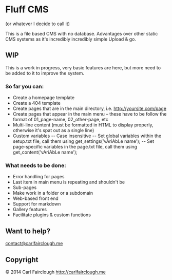# Fluff CMS
(or whatever I decide to call it)

This is a file based CMS with no database.
Advantages over other static CMS systems as it's incredibly incredibly simple
Upload & go.

## WIP

This is a work in progress, very basic features are here, but more need to be added to it to improve the system.

### So far you can:

- Create a homepage template
- Create a 404 template
- Create pages that are in the main directory, i.e. http://yoursite.com/page
- Create pages that appear in the main menu – these have to be follow the format of 01_page-name, 02_other-page, etc
- Multi-line content (must be formatted in HTML to display properly, otherwise it's spat out as a single line)
- Custom variables
-- Case insensitive
-- Set global variables within the setup.txt file, call them using get_settings('vAriAbLe name');
-- Set page-specific variables in the page.txt file, call them using get_content('vAriAbLe name');

### What needs to be done:

- Error handling for pages
- Last item in main menu is repeating and shouldn't be
- Sub-pages
- Make work in a folder or a subdomain
- Web-based front end
- Support for markdown
- Gallery features
- Facilitate plugins & custom functions

## Want to help?
contact@carlfairclough.me

## Copyright

© 2014 Carl Fairclough
<http://carlfairclough.me>
